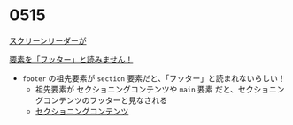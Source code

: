 # 0515

[スクリーンリーダーが <footer> 要素を「フッター」と読みません！](https://creators.bengo4.com/entry/2025/02/13/070000)

- `footer` の祖先要素が `section` 要素だと、「フッター」と読まれないらしい！
  - 祖先要素が セクショニングコンテンツや `main` 要素 だと、セクショニングコンテンツのフッターと見なされる
  - [セクショニングコンテンツ](https://developer.mozilla.org/ja/docs/Web/HTML/Guides/Content_categories#%E5%8C%BA%E5%88%86%E3%82%B3%E3%83%B3%E3%83%86%E3%83%B3%E3%83%84)

